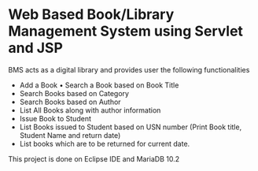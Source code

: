 # Web Based Book/Library Management System using Servlet and JSP
 
 BMS acts as a digital library and provides user the following functionalities
* Add a Book • Search a Book based on Book Title 
* Search Books based on Category 
* Search Books based on Author 
* List All Books along with author information 
* Issue Book to Student
* List Books issued to Student based on USN number (Print Book title, Student Name and return date) 
* List books which are to be returned for current date.
     
This project is done on Eclipse IDE and MariaDB 10.2 
